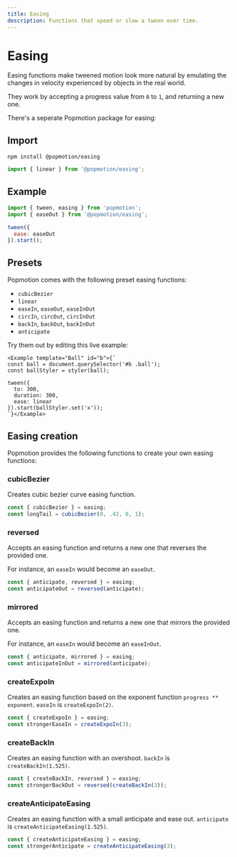 ```yaml
---
title: Easing
description: Functions that speed or slow a tween over time.
---
```


# Easing

Easing functions make tweened motion look more natural by emulating the changes in velocity experienced by objects in the real world.

They work by accepting a progress value from `0` to `1`, and returning a new one.

There's a seperate Popmotion package for easing:

<TOC />

## Import

```
npm install @popmotion/easing
```

```javascript
import { linear } from '@popmotion/easing';
```

## Example

```javascript
import { tween, easing } from 'popmotion';
import { easeOut } from '@popmotion/easing';

tween({
  ease: easeOut
}).start();
```

## Presets

Popmotion comes with the following preset easing functions:

- `cubicBezier`
- `linear`
- `easeIn`, `easeOut`, `easeInOut`
- `circIn`, `circOut`, `circInOut`
- `backIn`, `backOut`, `backInOut`
- `anticipate`

Try them out by editing this live example:

```marksy
<Example template="Ball" id="b">{`
const ball = document.querySelector('#b .ball');
const ballStyler = styler(ball);

tween({
  to: 300,
  duration: 300,
  ease: linear
}).start(ballStyler.set('x'));
`}</Example>
```

## Easing creation

Popmotion provides the following functions to create your own easing functions:

### cubicBezier

Creates cubic bezier curve easing function.

```javascript
const { cubicBezier } = easing;
const longTail = cubicBezier(0, .42, 0, 1);
```

### reversed

Accepts an easing function and returns a new one that reverses the provided one.

For instance, an `easeIn` would become an `easeOut`.

```javascript
const { anticipate, reversed } = easing;
const anticipateOut = reversed(anticipate);
```

### mirrored

Accepts an easing function and returns a new one that mirrors the provided one. 

For instance, an `easeIn` would become an `easeInOut`.

```javascript
const { anticipate, mirrored } = easing;
const anticipateInOut = mirrored(anticipate);
```

### createExpoIn

Creates an easing function based on the exponent function `progress ** exponent`. `easeIn` is `createExpoIn(2)`.

```javascript
const { createExpoIn } = easing;
const strongerEaseIn = createExpoIn(3);
```

### createBackIn

Creates an easing function with an overshoot. `backIn` is `createBackIn(1.525)`.

```javascript
const { createBackIn, reversed } = easing;
const strongerBackOut = reversed(createBackIn(3));
```

### createAnticipateEasing

Creates an easing function with a small anticipate and ease out. `anticipate` is `createAnticipateEasing(1.525)`.

```javascript
const { createAnticipateEasing } = easing;
const strongerAnticipate = createAnticipateEasing(3);
```
